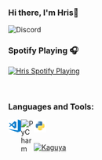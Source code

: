 ### Hi there, I'm Hris👋


![Discord](https://discord.c99.nl/widget/theme-4/675280674994782208.png)


### Spotify Playing 🎧

[<img src="https://novatorem-bcogibbqo.vercel.app/api/spotify.py" alt="Hris Spotify Playing" width="350" />](https://open.spotify.com/user/781ms0l5297m5liu5qay326s2)



<br />

### Languages and Tools:

[<img align="left" alt="Visual Studio Code" width="26px" src="https://raw.githubusercontent.com/github/explore/80688e429a7d4ef2fca1e82350fe8e3517d3494d/topics/visual-studio-code/visual-studio-code.png" />][vsc]

[<img align="left" alt="PyCharm" width="26px" src="https://camo.githubusercontent.com/1be7cd9dfbe9b65bafc8ce62145e18110216487476877bed331513c0029432a0/68747470733a2f2f75706c6f61642e77696b696d656469612e6f72672f77696b6970656469612f636f6d6d6f6e732f7468756d622f312f31642f5079436861726d5f49636f6e2e7376672f37363870782d5079436861726d5f49636f6e2e7376672e706e67" />][pycharm]
[<img align="left" alt="Python" width="26px" src="https://raw.githubusercontent.com/github/explore/80688e429a7d4ef2fca1e82350fe8e3517d3494d/topics/python/python.png" />][python]<br />
<br />

 <a href="https://top.gg/bot/823675029652504617">
  <img src="https://top.gg/api/widget/823675029652504617.svg" alt="Kaguya" />
  </a>
<br />
<br />


[Discord]: https://instagram.com/codeSTACKr
[vsc]: https://code.visualstudio.com/
[python]: https://www.python.org/
[pycharm]: https://www.jetbrains.com/de-de/pycharm/
